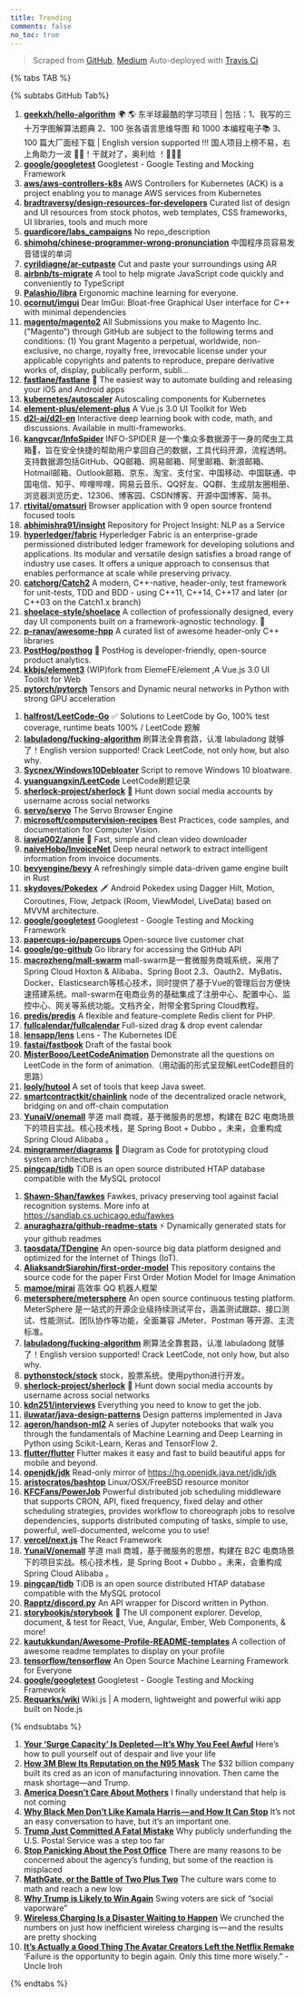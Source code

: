 ```yaml
---
title: Trending
comments: false
no_toc: true
---
```


> Scraped from [GitHub](https://github.com/trending), [Medium](https://medium.com/topic/popular)
Auto-deployed with [Travis Ci](https://travis-ci.org/)

{% tabs TAB %}
<!-- tab GitHub -->
{% subtabs GitHub Tab%}
<!-- tab Daily -->
1. [**geekxh/hello-algorithm**](https://github.com/geekxh/hello-algorithm)
🌍 🌎 东半球最酷的学习项目 | 包括：1、我写的三十万字图解算法题典 2、100 张各语言思维导图 和 1000 本编程电子📚 3、100 篇大厂面经下载 | English version supported !!! 国人项目上榜不易，右上角助力一波 🚀🚀！干就对了，奥利给 ！💪💪💪
2. [**google/googletest**](https://github.com/google/googletest)
Googletest - Google Testing and Mocking Framework
3. [**aws/aws-controllers-k8s**](https://github.com/aws/aws-controllers-k8s)
AWS Controllers for Kubernetes (ACK) is a project enabling you to manage AWS services from Kubernetes
4. [**bradtraversy/design-resources-for-developers**](https://github.com/bradtraversy/design-resources-for-developers)
Curated list of design and UI resources from stock photos, web templates, CSS frameworks, UI libraries, tools and much more
5. [**guardicore/labs_campaigns**](https://github.com/guardicore/labs_campaigns)
No repo_description
6. [**shimohq/chinese-programmer-wrong-pronunciation**](https://github.com/shimohq/chinese-programmer-wrong-pronunciation)
中国程序员容易发音错误的单词
7. [**cyrildiagne/ar-cutpaste**](https://github.com/cyrildiagne/ar-cutpaste)
Cut and paste your surroundings using AR
8. [**airbnb/ts-migrate**](https://github.com/airbnb/ts-migrate)
A tool to help migrate JavaScript code quickly and conveniently to TypeScript
9. [**Palashio/libra**](https://github.com/Palashio/libra)
Ergonomic machine learning for everyone.
10. [**ocornut/imgui**](https://github.com/ocornut/imgui)
Dear ImGui: Bloat-free Graphical User interface for C++ with minimal dependencies
11. [**magento/magento2**](https://github.com/magento/magento2)
All Submissions you make to Magento Inc. ("Magento") through GitHub are subject to the following terms and conditions: (1) You grant Magento a perpetual, worldwide, non-exclusive, no charge, royalty free, irrevocable license under your applicable copyrights and patents to reproduce, prepare derivative works of, display, publically perform, subli…
12. [**fastlane/fastlane**](https://github.com/fastlane/fastlane)
🚀 The easiest way to automate building and releasing your iOS and Android apps
13. [**kubernetes/autoscaler**](https://github.com/kubernetes/autoscaler)
Autoscaling components for Kubernetes
14. [**element-plus/element-plus**](https://github.com/element-plus/element-plus)
A Vue.js 3.0 UI Toolkit for Web
15. [**d2l-ai/d2l-en**](https://github.com/d2l-ai/d2l-en)
Interactive deep learning book with code, math, and discussions. Available in multi-frameworks.
16. [**kangvcar/InfoSpider**](https://github.com/kangvcar/InfoSpider)
INFO-SPIDER 是一个集众多数据源于一身的爬虫工具箱🧰，旨在安全快捷的帮助用户拿回自己的数据，工具代码开源，流程透明。支持数据源包括GitHub、QQ邮箱、网易邮箱、阿里邮箱、新浪邮箱、Hotmail邮箱、Outlook邮箱、京东、淘宝、支付宝、中国移动、中国联通、中国电信、知乎、哔哩哔哩、网易云音乐、QQ好友、QQ群、生成朋友圈相册、浏览器浏览历史、12306、博客园、CSDN博客、开源中国博客、简书。
17. [**rtivital/omatsuri**](https://github.com/rtivital/omatsuri)
Browser application with 9 open source frontend focused tools
18. [**abhimishra91/insight**](https://github.com/abhimishra91/insight)
Repository for Project Insight: NLP as a Service
19. [**hyperledger/fabric**](https://github.com/hyperledger/fabric)
Hyperledger Fabric is an enterprise-grade permissioned distributed ledger framework for developing solutions and applications. Its modular and versatile design satisfies a broad range of industry use cases. It offers a unique approach to consensus that enables performance at scale while preserving privacy.
20. [**catchorg/Catch2**](https://github.com/catchorg/Catch2)
A modern, C++-native, header-only, test framework for unit-tests, TDD and BDD - using C++11, C++14, C++17 and later (or C++03 on the Catch1.x branch)
21. [**shoelace-style/shoelace**](https://github.com/shoelace-style/shoelace)
A collection of professionally designed, every day UI components built on a framework-agnostic technology. 🥾
22. [**p-ranav/awesome-hpp**](https://github.com/p-ranav/awesome-hpp)
A curated list of awesome header-only C++ libraries
23. [**PostHog/posthog**](https://github.com/PostHog/posthog)
🦔 PostHog is developer-friendly, open-source product analytics.
24. [**kkbjs/element3**](https://github.com/kkbjs/element3)
(WIP)fork from ElemeFE/element ,A Vue.js 3.0 UI Toolkit for Web
25. [**pytorch/pytorch**](https://github.com/pytorch/pytorch)
Tensors and Dynamic neural networks in Python with strong GPU acceleration
<!-- endtab -->
<!-- tab Weekly -->
1. [**halfrost/LeetCode-Go**](https://github.com/halfrost/LeetCode-Go)
✅ Solutions to LeetCode by Go, 100% test coverage, runtime beats 100% / LeetCode 题解
2. [**labuladong/fucking-algorithm**](https://github.com/labuladong/fucking-algorithm)
刷算法全靠套路，认准 labuladong 就够了！English version supported! Crack LeetCode, not only how, but also why.
3. [**Sycnex/Windows10Debloater**](https://github.com/Sycnex/Windows10Debloater)
Script to remove Windows 10 bloatware.
4. [**yuanguangxin/LeetCode**](https://github.com/yuanguangxin/LeetCode)
LeetCode刷题记录
5. [**sherlock-project/sherlock**](https://github.com/sherlock-project/sherlock)
🔎 Hunt down social media accounts by username across social networks
6. [**servo/servo**](https://github.com/servo/servo)
The Servo Browser Engine
7. [**microsoft/computervision-recipes**](https://github.com/microsoft/computervision-recipes)
Best Practices, code samples, and documentation for Computer Vision.
8. [**iawia002/annie**](https://github.com/iawia002/annie)
👾 Fast, simple and clean video downloader
9. [**naiveHobo/InvoiceNet**](https://github.com/naiveHobo/InvoiceNet)
Deep neural network to extract intelligent information from invoice documents.
10. [**bevyengine/bevy**](https://github.com/bevyengine/bevy)
A refreshingly simple data-driven game engine built in Rust
11. [**skydoves/Pokedex**](https://github.com/skydoves/Pokedex)
🗡️ Android Pokedex using Dagger Hilt, Motion, Coroutines, Flow, Jetpack (Room, ViewModel, LiveData) based on MVVM architecture.
12. [**google/googletest**](https://github.com/google/googletest)
Googletest - Google Testing and Mocking Framework
13. [**papercups-io/papercups**](https://github.com/papercups-io/papercups)
Open-source live customer chat
14. [**google/go-github**](https://github.com/google/go-github)
Go library for accessing the GitHub API
15. [**macrozheng/mall-swarm**](https://github.com/macrozheng/mall-swarm)
mall-swarm是一套微服务商城系统，采用了 Spring Cloud Hoxton & Alibaba、Spring Boot 2.3、Oauth2、MyBatis、Docker、Elasticsearch等核心技术，同时提供了基于Vue的管理后台方便快速搭建系统。mall-swarm在电商业务的基础集成了注册中心、配置中心、监控中心、网关等系统功能。文档齐全，附带全套Spring Cloud教程。
16. [**predis/predis**](https://github.com/predis/predis)
A flexible and feature-complete Redis client for PHP.
17. [**fullcalendar/fullcalendar**](https://github.com/fullcalendar/fullcalendar)
Full-sized drag & drop event calendar
18. [**lensapp/lens**](https://github.com/lensapp/lens)
Lens - The Kubernetes IDE
19. [**fastai/fastbook**](https://github.com/fastai/fastbook)
Draft of the fastai book
20. [**MisterBooo/LeetCodeAnimation**](https://github.com/MisterBooo/LeetCodeAnimation)
Demonstrate all the questions on LeetCode in the form of animation.（用动画的形式呈现解LeetCode题目的思路）
21. [**looly/hutool**](https://github.com/looly/hutool)
A set of tools that keep Java sweet.
22. [**smartcontractkit/chainlink**](https://github.com/smartcontractkit/chainlink)
node of the decentralized oracle network, bridging on and off-chain computation
23. [**YunaiV/onemall**](https://github.com/YunaiV/onemall)
芋道 mall 商城，基于微服务的思想，构建在 B2C 电商场景下的项目实战。核心技术栈，是 Spring Boot + Dubbo 。未来，会重构成 Spring Cloud Alibaba 。
24. [**mingrammer/diagrams**](https://github.com/mingrammer/diagrams)
🎨 Diagram as Code for prototyping cloud system architectures
25. [**pingcap/tidb**](https://github.com/pingcap/tidb)
TiDB is an open source distributed HTAP database compatible with the MySQL protocol
<!-- endtab -->
<!-- tab Monthly -->
1. [**Shawn-Shan/fawkes**](https://github.com/Shawn-Shan/fawkes)
Fawkes, privacy preserving tool against facial recognition systems. More info at https://sandlab.cs.uchicago.edu/fawkes
2. [**anuraghazra/github-readme-stats**](https://github.com/anuraghazra/github-readme-stats)
⚡ Dynamically generated stats for your github readmes
3. [**taosdata/TDengine**](https://github.com/taosdata/TDengine)
An open-source big data platform designed and optimized for the Internet of Things (IoT).
4. [**AliaksandrSiarohin/first-order-model**](https://github.com/AliaksandrSiarohin/first-order-model)
This repository contains the source code for the paper First Order Motion Model for Image Animation
5. [**mamoe/mirai**](https://github.com/mamoe/mirai)
高效率 QQ 机器人框架
6. [**metersphere/metersphere**](https://github.com/metersphere/metersphere)
An open source continuous testing platform. MeterSphere 是一站式的开源企业级持续测试平台，涵盖测试跟踪、接口测试、性能测试、团队协作等功能，全面兼容 JMeter、Postman 等开源、主流标准。
7. [**labuladong/fucking-algorithm**](https://github.com/labuladong/fucking-algorithm)
刷算法全靠套路，认准 labuladong 就够了！English version supported! Crack LeetCode, not only how, but also why.
8. [**pythonstock/stock**](https://github.com/pythonstock/stock)
stock，股票系统。使用python进行开发。
9. [**sherlock-project/sherlock**](https://github.com/sherlock-project/sherlock)
🔎 Hunt down social media accounts by username across social networks
10. [**kdn251/interviews**](https://github.com/kdn251/interviews)
Everything you need to know to get the job.
11. [**iluwatar/java-design-patterns**](https://github.com/iluwatar/java-design-patterns)
Design patterns implemented in Java
12. [**ageron/handson-ml2**](https://github.com/ageron/handson-ml2)
A series of Jupyter notebooks that walk you through the fundamentals of Machine Learning and Deep Learning in Python using Scikit-Learn, Keras and TensorFlow 2.
13. [**flutter/flutter**](https://github.com/flutter/flutter)
Flutter makes it easy and fast to build beautiful apps for mobile and beyond.
14. [**openjdk/jdk**](https://github.com/openjdk/jdk)
Read-only mirror of https://hg.openjdk.java.net/jdk/jdk
15. [**aristocratos/bashtop**](https://github.com/aristocratos/bashtop)
Linux/OSX/FreeBSD resource monitor
16. [**KFCFans/PowerJob**](https://github.com/KFCFans/PowerJob)
Powerful distributed job scheduling middleware that supports CRON, API, fixed frequency, fixed delay and other scheduling strategies, provides workflow to choreograph jobs to resolve dependencies, supports distributed computing of tasks, simple to use, powerful, well-documented, welcome you to use!
17. [**vercel/next.js**](https://github.com/vercel/next.js)
The React Framework
18. [**YunaiV/onemall**](https://github.com/YunaiV/onemall)
芋道 mall 商城，基于微服务的思想，构建在 B2C 电商场景下的项目实战。核心技术栈，是 Spring Boot + Dubbo 。未来，会重构成 Spring Cloud Alibaba 。
19. [**pingcap/tidb**](https://github.com/pingcap/tidb)
TiDB is an open source distributed HTAP database compatible with the MySQL protocol
20. [**Rapptz/discord.py**](https://github.com/Rapptz/discord.py)
An API wrapper for Discord written in Python.
21. [**storybookjs/storybook**](https://github.com/storybookjs/storybook)
📓 The UI component explorer. Develop, document, & test for React, Vue, Angular, Ember, Web Components, & more!
22. [**kautukkundan/Awesome-Profile-README-templates**](https://github.com/kautukkundan/Awesome-Profile-README-templates)
A collection of awesome readme templates to display on your profile
23. [**tensorflow/tensorflow**](https://github.com/tensorflow/tensorflow)
An Open Source Machine Learning Framework for Everyone
24. [**google/googletest**](https://github.com/google/googletest)
Googletest - Google Testing and Mocking Framework
25. [**Requarks/wiki**](https://github.com/Requarks/wiki)
Wiki.js | A modern, lightweight and powerful wiki app built on Node.js
<!-- endtab -->
{% endsubtabs %}
<!-- endtab -->
<!-- tab Medium -->
1. [**Your ‘Surge Capacity’ Is Depleted — It’s Why You Feel Awful**](https://elemental.medium.com/your-surge-capacity-is-depleted-it-s-why-you-feel-awful-de285d542f4c?source=topic_page---------------------------20)
Here’s how to pull yourself out of despair and live your life
2. [**How 3M Blew Its Reputation on the N95 Mask**](https://marker.medium.com/how-3m-gambled-its-reputation-on-the-n95-mask-e266a2fd8933?source=topic_page---------0------------------1)
The $32 billion company built its cred as an icon of manufacturing innovation. Then came the mask shortage—and Trump.
3. [**America Doesn’t Care About Mothers**](https://gen.medium.com/america-doesnt-care-about-mothers-8dfc1113f7bc?source=topic_page---------1------------------1)
I finally understand that help is not coming
4. [**Why Black Men Don’t Like Kamala Harris — and How It Can Stop**](https://level.medium.com/why-black-men-dont-like-kamala-harris-and-how-it-can-stop-4d0b34a5415c?source=topic_page---------2------------------1)
It’s not an easy conversation to have, but it’s an important one.
5. [**Trump Just Committed A Fatal Mistake**](https://medium.com/discourse/trump-just-committed-a-fatal-mistake-842448693292?source=topic_page---------4------------------1)
Why publicly underfunding the U.S. Postal  Service was a step too far
6. [**Stop Panicking About the Post Office**](https://gen.medium.com/stop-panicking-about-the-post-office-8bcd689b9601?source=topic_page---------5------------------1)
There are many reasons to be concerned about the agency’s funding, but some of the reaction is misplaced
7. [**MathGate, or the Battle of Two Plus Two**](https://arcdigital.media/mathgate-or-the-battle-of-two-plus-two-ed4af5f32933?source=topic_page---------6------------------1)
The culture wars come to math and reach a new low
8. [**Why Trump is Likely to Win Again**](https://blog.usejournal.com/why-trump-is-likely-to-win-again-23e56ccff95b?source=topic_page---------7------------------1)
Swing voters are sick of “social vaporware”
9. [**Wireless Charging Is a Disaster Waiting to Happen**](https://onezero.medium.com/wireless-charging-is-a-disaster-waiting-to-happen-48afdde70ed9?source=topic_page---------8------------------1)
We crunched the numbers on just how inefficient wireless charging is — and the results are pretty shocking
10. [**It’s Actually a Good Thing The Avatar Creators Left the Netflix Remake**](https://medium.com/cinemania/its-actually-a-good-thing-the-avatar-creators-left-the-netflix-remake-c2dbdfe740ba?source=topic_page---------9------------------1)
‘Failure is the opportunity to begin again. Only this time more wisely.” -Uncle Iroh
<!-- endtab -->
{% endtabs %}
